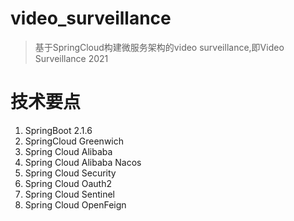 # video_surveillance
> 基于SpringCloud构建微服务架构的video surveillance,即Video Surveillance 2021

# 技术要点

1. SpringBoot 2.1.6
2. SpringCloud Greenwich
3. Spring Cloud Alibaba
4. Spring Cloud Alibaba Nacos
5. Spring Cloud Security
6. Spring Cloud Oauth2
7. Spring Cloud Sentinel
8. Spring Cloud OpenFeign

